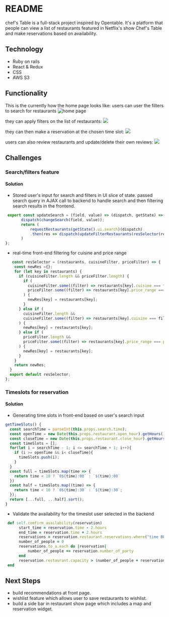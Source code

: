 # README

chef's Table is a full-stack project inspired by Opentable. It's a platform that people can view a list of restaurants featured in Netflix's show Chef's Table and make reservations based on availability.
  
  ## Technology
* Ruby on rails
* React & Redux
* CSS
* AWS S3
  
## Functionality
This is the currently how the home page looks like:
users can user the filters to search for restaurants
![home page](https://github.com/zixlin7/aA_Homework/blob/master/ct%20-1.gif?raw=true)
  
they can apply filters on the list of restaurants:
![ ](https://github.com/zixlin7/aA_Homework/blob/master/ct%20-%202.gif?raw=true)
  
they can then make a reservation at the chosen time slot:
![ ](https://github.com/zixlin7/aA_Homework/blob/master/chef-3.gif?raw=true)
  
users can also review restaurants and update/delete their own reviews:
![ ](https://github.com/zixlin7/aA_Homework/blob/master/chef-4.gif?raw=true)
  
  
## Challenges
### Search/filters feature
#### Solution
  * Stored user's input for search and filters in UI slice of state. passed search query in AJAX call to backend to handle search and then filtering search results in the frontend.
 ```javascript
  export const updateSearch = (field, value) => (dispatch, getState) =>{
        dispatch(changeSearch(field, value));
        return (
            requestRestaurants(getState().ui.search)(dispatch)
            .then(res => dispatch(updateFilterRestaurants(resSelector(res.restaurants, getState().ui.filter))))
        )
};
 ```
    
  * real-time front-end filtering for cuisine and price range
```javascript
   const resSelector = (restaurants, cuisineFilter, priceFilter) => {
    const newRes ={};
    for (let key in restaurants) {
      if (cuisineFilter.length && priceFilter.length) {
        if (
          cuisineFilter.some((filter) => restaurants[key].cuisine === filter) &&
          priceFilter.some((filter) => restaurants[key].price_range === parseInt(filter))
        ) {
          newRes[key] = restaurants[key];
        }
      } else if (
        cuisineFilter.length &&
        cuisineFilter.some((filter) => restaurants[key].cuisine === filter)
      ) {
        newRes[key] = restaurants[key];
      } else if (
        priceFilter.length &&
        priceFilter.some((filter) => restaurants[key].price_range === parseInt(filter))
      ) {
        newRes[key] = restaurants[key];
      }
    }
    return newRes;
  }
  export default resSelector;      
};
 ```
### Timeslots for reservation

#### Solution
  * Generating time slots in front-end based on user's search input
  ```javascript
  getTimeSlots() {
    const searchTime = parseInt(this.props.search.time);
    const openTime = new Date(this.props.restaurant.open_hour).getHours();
    const closeTime = new Date(this.props.restaurant.close_hour).getHours();
    const timeSlots = [];
    for(let i = searchTime - 1; i <= searchTime + 1; i++){
      if (i >= openTime && i< closeTime){
        timeSlots.push(i);
      }
    }
    const full = timeSlots.map(time => {
      return time < 10 ? `0${time}:00` : `${time}:00`
    })
    const half = timeSlots.map((time) => {
      return time < 10 ? `0${time}:30` : `${time}:30`;
    });
    return [...full, ...half].sort();
  }
  ```
   * Validate the availability for the timeslot user selected in the backend
  ```ruby
   def self.comfirm_availability(reservation)
        start_time = reservation.time - 2.hours
        end_time = reservation.time + 2.hours
        reservations = reservation.restaurant.reservations.where("time BETWEEN ? AND ?", start_time, end_time)
        number_of_people = 0
        reservations.to_a.each do |reservation|
            number_of_people += reservation.number_of_party
        end
        reservation.restaurant.capacity > (number_of_people + reservation.number_of_party)
   end
  ```
  
## Next Steps
* build recommendations at front page.
* wishlist feature which allows user to save restaurants to wishlist.
* build a side bar in restaurant show page which includes a map and reservation widget.
